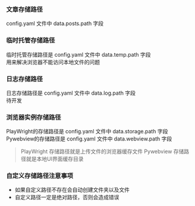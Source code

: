 ### 文章存储路径

config.yaml 文件中 data.posts.path 字段

### 临时托管存储路径

临时托管存储路径是 config.yaml 文件中 data.temp.path 字段  
用来解决浏览器不能访问本地文件的问题

### 日志存储路径

日志存储路径是 config.yaml 文件中 data.log.path 字段  
待开发

### 浏览器实例存储路径
PlayWright的存储路径是 config.yaml 文件中 data.storage.path 字段  
Pywebview的存储路径是 config.yaml 文件中 data.webview.path 字段
> PlayWright 存储路径就是上传文件的浏览器缓存文件
> Pywebview 存储路径就是本地UI界面缓存目录

### 自定义存储路径注意事项
- 如果自定义路径不存在会自动创建文件夹以及文件
- 自定义路径一定是绝对路径，否则会造成错误
